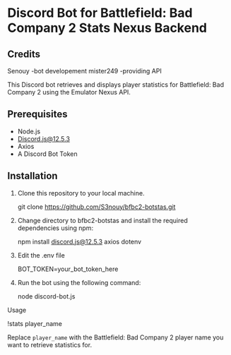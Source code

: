 # Discord Bot for Battlefield: Bad Company 2 Stats Nexus Backend
## Credits
Senouy -bot developement
mister249 -providing API

This Discord bot retrieves and displays player statistics for Battlefield: Bad Company 2 using the Emulator Nexus API.

## Prerequisites

- Node.js
- Discord.js@12.5.3
- Axios
- A Discord Bot Token

## Installation

1. Clone this repository to your local machine.

   git clone https://github.com/S3nouy/bfbc2-botstas.git

2. Change directory to bfbc2-botstas and install the required dependencies using npm:

   npm install discord.js@12.5.3 axios dotenv
   
3. Edit the .env file
   
   BOT_TOKEN=your_bot_token_here

4. Run the bot using the following command:

   node discord-bot.js

Usage


   !stats player_name

Replace `player_name` with the Battlefield: Bad Company 2 player name you want to retrieve statistics for.
